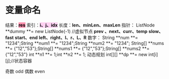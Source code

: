 
# 变量命名
结果：**<mark style="background: #FF5582A6;">res</mark>**
索引：<mark style="background: #FFB8EBA6;">**i、j、idx**</mark>
长度：**len、minLen、maxLen**
指针：
ListNode  **dummy **= new ListNode(-1) //虚拟节点
**prev 、next、curr、temp**
**slow、fast**
**start、end**
**left、right、l、r、L、R**
数字：
String **num **= "1234";String **num1 **= "1234";String **num2 **= "1234";
String[] **nums **= {"12","53"};String[] **nums1 **= {"12","53"};String[] **nums2 **= {"12","53"}
int **n1 **= 1;int **n2 **= 1;
动态规划
int[][] **dp **= new int[i][j];//状态容器

奇数 odd
偶数 even


